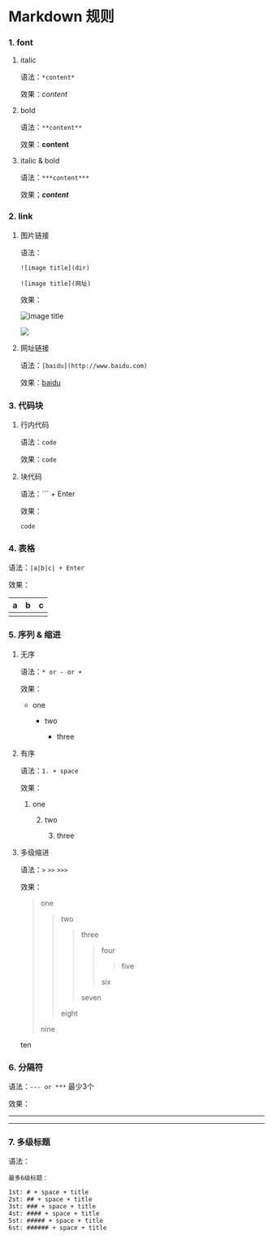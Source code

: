# Markdown 规则

### 1. font

1. italic

   语法：`*content*`

   效果：*content*

2. bold

   语法：`**content**`

   效果：**content**

3. italic & bold

   语法：`***content***`

   效果；***content***

### 2. link

1. 图片链接

   语法：

   `![image title](dir)`

   `![image title](网址)`

   效果：

   ![image title](C:\Users\Administrator\Pictures\guitar.jpg)

   ![](http://imgsrc.baidu.com/imgad/pic/item/c995d143ad4bd113920b802150afa40f4afb05da.jpg)

2. 网址链接

   语法：`[baidu](http://www.baidu.com)`

   效果：[baidu](http://www.baidu.com)

### 3. 代码块

1. 行内代码

   语法：`code`

   效果：`code`

2. 块代码

   语法：``` + Enter

   效果：

   ```
   code
   ```

### 4. 表格

语法：`|a|b|c| + Enter`

效果：

| a   | b   | c   |
| --- | --- | --- |
|     |     |     |

### 5. 序列 & 缩进

1. 无序

   语法：`* or - or +`

   效果：

   * one

     * two

       - three

2. 有序

   语法：`1. + space`

   效果：

   1. one

      2. two

         3. three

3. 多级缩进

   语法：`>`     `>>`     `>>>`

   效果：

   > one
   > 
   > > two
   > > 
   > > > three
   > > > 
   > > > > four
   > > > > 
   > > > > > five
   > > > > 
   > > > > six
   > > > 
   > > > seven
   > > 
   > > eight
   > 
   > nine

   ten

### 6. 分隔符

语法：`--- or ***` 最少3个

效果：

---

---

### 7. 多级标题

语法：

```
最多6级标题：

1st: # + space + title
2st: ## + space + title
3st: ### + space + title
4st: #### + space + title
5st: ##### + space + title
6st: ###### + space + title
```
